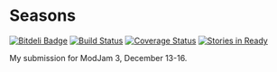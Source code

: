 Seasons
=======

[![Bitdeli Badge](https://d2weczhvl823v0.cloudfront.net/k2b6s9j/Seasons/trend.png)](https://bitdeli.com/free "Bitdeli Badge")
[![Build Status](https://travis-ci.org/k2b6s9j/Seasons.png?branch=master)](https://travis-ci.org/k2b6s9j/Seasons)
[![Coverage Status](https://coveralls.io/repos/k2b6s9j/Seasons/badge.png?branch=master)](https://coveralls.io/r/k2b6s9j/Seasons?branch=master)
[![Stories in Ready](https://badge.waffle.io/k2b6s9j/Seasons.png?label=ready)](https://waffle.io/k2b6s9j/Seasons) 

My submission for ModJam 3, December 13-16.
